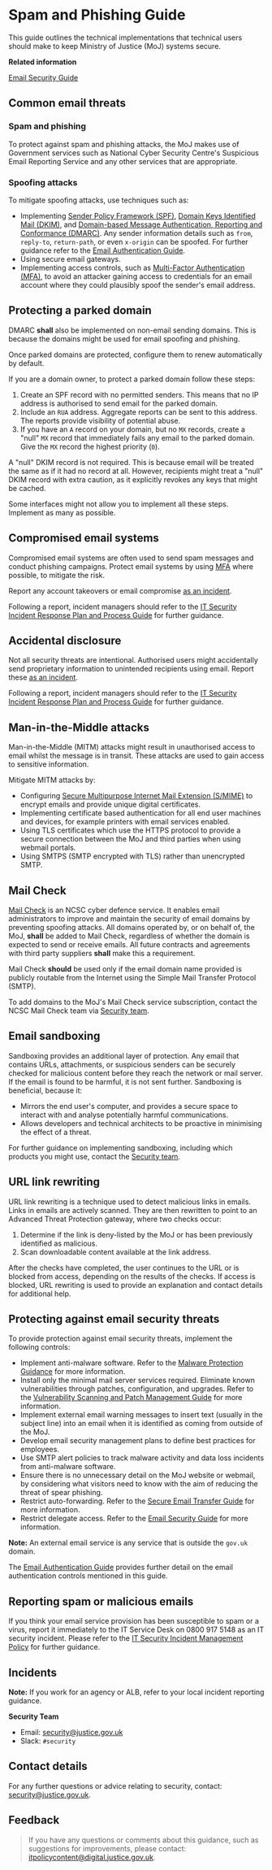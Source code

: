 # Spam and Phishing Guide

This guide outlines the technical implementations that technical users should make to keep Ministry of Justice \(MoJ\) systems secure.

**Related information**  


[Email Security Guide](email-security-guide.md)

## Common email threats

### Spam and phishing

To protect against spam and phishing attacks, the MoJ makes use of Government services such as National Cyber Security Centre's Suspicious Email Reporting Service and any other services that are appropriate.

### Spoofing attacks

To mitigate spoofing attacks, use techniques such as:

-   Implementing [Sender Policy Framework \(SPF\)](https://en.wikipedia.org/wiki/Sender_Policy_Framework), [Domain Keys Identified Mail \(DKIM\)](https://en.wikipedia.org/wiki/DomainKeys_Identified_Mail), and [Domain-based Message Authentication, Reporting and Conformance \(DMARC\)](https://en.wikipedia.org/wiki/DMARC). Any sender information details such as `from`, `reply-to`, `return-path`, or even `x-origin` can be spoofed. For further guidance refer to the [Email Authentication Guide](email-authentication-guide.md).
-   Using secure email gateways.
-   Implementing access controls, such as [Multi-Factor Authentication \(MFA\)](multi-factor-authentication-mfa-guide.md), to avoid an attacker gaining access to credentials for an email account where they could plausibly spoof the sender's email address.

## Protecting a parked domain

DMARC **shall** also be implemented on non-email sending domains. This is because the domains might be used for email spoofing and phishing.

Once parked domains are protected, configure them to renew automatically by default.

If you are a domain owner, to protect a parked domain follow these steps:

1.  Create an SPF record with no permitted senders. This means that no IP address is authorised to send email for the parked domain.
2.  Include an `RUA` address. Aggregate reports can be sent to this address. The reports provide visibility of potential abuse.
3.  If you have an `A` record on your domain, but no `MX` records, create a "null" `MX` record that immediately fails any email to the parked domain. Give the `MX` record the highest priority \(`0`\).

A "null" DKIM record is not required. This is because email will be treated the same as if it had no record at all. However, recipients might treat a "null" DKIM record with extra caution, as it explicitly revokes any keys that might be cached.

Some interfaces might not allow you to implement all these steps. Implement as many as possible.

## Compromised email systems

Compromised email systems are often used to send spam messages and conduct phishing campaigns. Protect email systems by using [MFA](multi-factor-authentication-mfa-guide.md) where possible, to mitigate the risk.

Report any account takeovers or email compromise [as an incident](reporting-an-incident.md).

Following a report, incident managers should refer to the [IT Security Incident Response Plan and Process Guide](it-security-incident-response-plan-and-process-guide.md) for further guidance.

## Accidental disclosure

Not all security threats are intentional. Authorised users might accidentally send proprietary information to unintended recipients using email. Report these [as an incident](reporting-an-incident.md).

Following a report, incident managers should refer to the [IT Security Incident Response Plan and Process Guide](it-security-incident-response-plan-and-process-guide.md) for further guidance.

## Man-in-the-Middle attacks

Man-in-the-Middle \(MITM\) attacks might result in unauthorised access to email whilst the message is in transit. These attacks are used to gain access to sensitive information.

Mitigate MITM attacks by:

-   Configuring [Secure Multipurpose Internet Mail Extension \(S/MIME\)](https://en.wikipedia.org/wiki/S/MIME) to encrypt emails and provide unique digital certificates.
-   Implementing certificate based authentication for all end user machines and devices, for example printers with email services enabled.
-   Using TLS certificates which use the HTTPS protocol to provide a secure connection between the MoJ and third parties when using webmail portals.
-   Using SMTPS \(SMTP encrypted with TLS\) rather than unencrypted SMTP.

## Mail Check

[Mail Check](https://www.ncsc.gov.uk/information/mailcheck) is an NCSC cyber defence service. It enables email administrators to improve and maintain the security of email domains by preventing spoofing attacks. All domains operated by, or on behalf of, the MoJ, **shall** be added to Mail Check, regardless of whether the domain is expected to send or receive emails. All future contracts and agreements with third party suppliers **shall** make this a requirement.

Mail Check **should** be used only if the email domain name provided is publicly routable from the Internet using the Simple Mail Transfer Protocol \(SMTP\).

To add domains to the MoJ's Mail Check service subscription, contact the NCSC Mail Check team via [Security team](mailto:security@justice.gov.uk).

## Email sandboxing

Sandboxing provides an additional layer of protection. Any email that contains URLs, attachments, or suspicious senders can be securely checked for malicious content before they reach the network or mail server. If the email is found to be harmful, it is not sent further. Sandboxing is beneficial, because it:

-   Mirrors the end user's computer, and provides a secure space to interact with and analyse potentially harmful communications.
-   Allows developers and technical architects to be proactive in minimising the effect of a threat.

For further guidance on implementing sandboxing, including which products you might use, contact the [Security team](mailto:security@justice.gov.uk).

## URL link rewriting

URL link rewriting is a technique used to detect malicious links in emails. Links in emails are actively scanned. They are then rewritten to point to an Advanced Threat Protection gateway, where two checks occur:

1.  Determine if the link is deny-listed by the MoJ or has been previously identified as malicious.
2.  Scan downloadable content available at the link address.

After the checks have completed, the user continues to the URL or is blocked from access, depending on the results of the checks. If access is blocked, URL rewriting is used to provide an explanation and contact details for additional help.

## Protecting against email security threats

To provide protection against email security threats, implement the following controls:

-   Implement anti-malware software. Refer to the [Malware Protection Guidance](malware-protection-guide-introduction.md) for more information.
-   Install only the minimal mail server services required. Eliminate known vulnerabilities through patches, configuration, and upgrades. Refer to the [Vulnerability Scanning and Patch Management Guide](vulnerability-scanning-and-patch-management-guide.md) for more information.
-   Implement external email warning messages to insert text \(usually in the subject line\) into an email when it is identified as coming from outside of the MoJ.
-   Develop email security management plans to define best practices for employees.
-   Use SMTP alert policies to track malware activity and data loss incidents from anti-malware software.
-   Ensure there is no unnecessary detail on the MoJ website or webmail, by considering what visitors need to know with the aim of reducing the threat of spear phishing.
-   Restrict auto-forwarding. Refer to the [Secure Email Transfer Guide](secure-email-transfer-guide.md) for more information.
-   Restrict delegate access. Refer to the [Email Security Guide](email-security-guide.md) for more information.

**Note:** An external email service is any service that is outside the `gov.uk` domain.

The [Email Authentication Guide](email-authentication-guide.md) provides further detail on the email authentication controls mentioned in this guide.

## Reporting spam or malicious emails

If you think your email service provision has been susceptible to spam or a virus, report it immediately to the IT Service Desk on 0800 917 5148 as an IT security incident. Please refer to the [IT Security Incident Management Policy](it-security-incident-management-policy.md) for further guidance.

## Incidents

**Note:** If you work for an agency or ALB, refer to your local incident reporting guidance.

**Security Team**

-   Email: [security@justice.gov.uk](mailto:security@justice.gov.uk)
-   Slack: `#security`

## Contact details

For any further questions or advice relating to security, contact: [security@justice.gov.uk](mailto:security@justice.gov.uk).

## Feedback

> If you have any questions or comments about this guidance, such as suggestions for improvements, please contact: [itpolicycontent@digital.justice.gov.uk](mailto:itpolicycontent@digital.justice.gov.uk).

